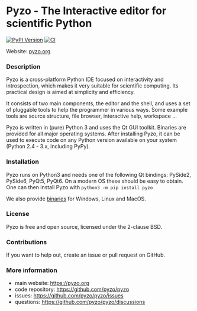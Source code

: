 # Pyzo - The Interactive editor for scientific Python

[![PyPI Version](https://img.shields.io/pypi/v/pyzo.svg)](https://pypi.python.org/pypi/pyzo/)
[![CI](https://github.com/pyzo/pyzo/actions/workflows/ci.yml/badge.svg)](https://github.com/pyzo/pyzo/actions/workflows/ci.yml)

Website: [pyzo.org](https://pyzo.org)


### Description

Pyzo is a cross-platform Python IDE focused on
interactivity and introspection, which makes it very suitable for
scientific computing. Its practical design is aimed at simplicity and
efficiency.

It consists of two main components, the editor and the shell, and uses
a set of pluggable tools to help the programmer in various ways. Some
example tools are source structure, file browser, interactive help,
workspace ...

Pyzo is written in (pure) Python 3 and uses the Qt GUI toolkit. Binaries
are provided for all major operating systems. After installing Pyzo, it
can be used to execute code on any Python version available on your
system (Python 2.4 - 3.x, including PyPy).


### Installation

Pyzo runs on Python3 and needs one of the following Qt bindings:
PySide2, PySide6, PyQt5, PyQt6.
On a modern OS these should be easy to obtain. One can then install
Pyzo with `python3 -m pip install pyzo`

We also provide [binaries](https://github.com/pyzo/pyzo/releases) for Windows, Linux and MacOS.


### License

Pyzo is free and open source, licensed under the 2-clause BSD.


### Contributions

If you want to help out, create an issue or pull request on GitHub.


### More information

* main website: https://pyzo.org
* code repository: https://github.com/pyzo/pyzo
* issues: https://github.com/pyzo/pyzo/issues
* questions: https://github.com/pyzo/pyzo/discussions
